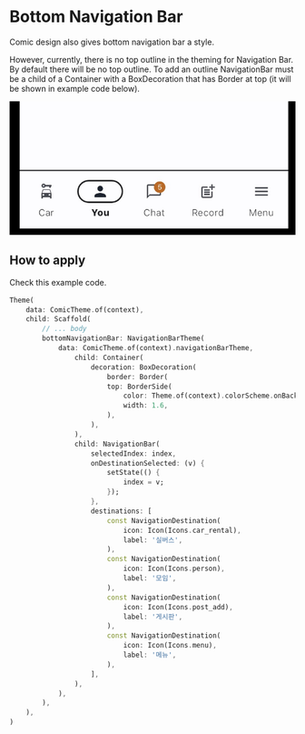 # Bottom Navigation Bar

Comic design also gives bottom navigation bar a style.

However, currently, there is no top outline in the theming for Navigation Bar. By default there will be no top outline. To add an outline NavigationBar must be a child of a Container with a BoxDecoration that has Border at top (it will be shown in example code below).

![Comic Bottom Navigation Bar](../../images/comic.bottom_navigation_bar.jpg)

## How to apply

Check this example code.

```dart
Theme(
    data: ComicTheme.of(context),
    child: Scaffold(
        // ... body
        bottomNavigationBar: NavigationBarTheme(
            data: ComicTheme.of(context).navigationBarTheme,
                child: Container(
                    decoration: BoxDecoration(
                        border: Border(
                        top: BorderSide(
                            color: Theme.of(context).colorScheme.onBackground,
                            width: 1.6,
                        ),
                    ),
                ),
                child: NavigationBar(
                    selectedIndex: index,
                    onDestinationSelected: (v) {
                        setState(() {
                            index = v;
                        });
                    },
                    destinations: [
                        const NavigationDestination(
                            icon: Icon(Icons.car_rental),
                            label: '실버스',
                        ),
                        const NavigationDestination(
                            icon: Icon(Icons.person),
                            label: '모임',
                        ),
                        const NavigationDestination(
                            icon: Icon(Icons.post_add),
                            label: '게시판',
                        ),
                        const NavigationDestination(
                            icon: Icon(Icons.menu),
                            label: '메뉴',
                        ),
                    ],
                ),
            ),
        ),
    ),
)
```
